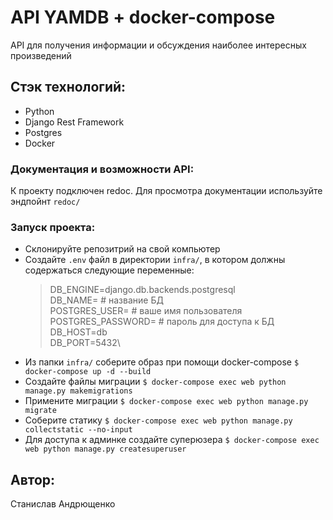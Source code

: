 # API YAMDB + docker-compose
API для получения информации и обсуждения наиболее интересных произведений

## Стэк технологий:
- Python
- Django Rest Framework
- Postgres
- Docker

### Документация и возможности API:
К проекту подключен redoc. Для просмотра документации используйте эндпойнт `redoc/`

### Запуск проекта:
- Склонируйте репозитрий на свой компьютер
- Создайте `.env` файл в директории `infra/`, в котором должны содержаться следующие переменные:
    >DB_ENGINE=django.db.backends.postgresql\
    >DB_NAME= # название БД\
    >POSTGRES_USER= # ваше имя пользователя\
    >POSTGRES_PASSWORD= # пароль для доступа к БД\
    >DB_HOST=db\
    >DB_PORT=5432\
- Из папки `infra/` соберите образ при помощи docker-compose
`$ docker-compose up -d --build`
- Создайте файлы миграции
`$ docker-compose exec web python manage.py makemigrations`
- Примените миграции
`$ docker-compose exec web python manage.py migrate`
- Соберите статику
`$ docker-compose exec web python manage.py collectstatic --no-input`
- Для доступа к админке создайте суперюзера
`$ docker-compose exec web python manage.py createsuperuser`

## Автор:
Станислав Андрющенко